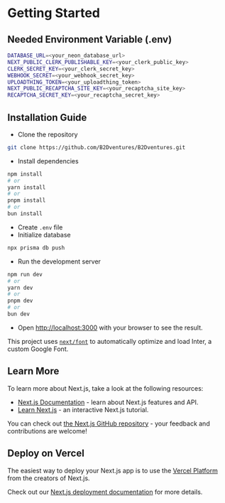 # Getting Started

## Needed Environment Variable (.env)
```bash
DATABASE_URL=<your_neon_database_url>
NEXT_PUBLIC_CLERK_PUBLISHABLE_KEY=<your_clerk_public_key>
CLERK_SECRET_KEY=<your_clerk_secret_key>
WEBHOOK_SECRET=<your_webhook_secret_key>
UPLOADTHING_TOKEN=<your_uploadthing_token>
NEXT_PUBLIC_RECAPTCHA_SITE_KEY=<your_recaptcha_site_key>
RECAPTCHA_SECRET_KEY=<your_recaptcha_secret_key>
```

## Installation Guide
- Clone the repository
```bash
git clone https://github.com/B2Dventures/B2Dventures.git
```
- Install dependencies
```bash
npm install
# or
yarn install
# or
pnpm install
# or
bun install
```
- Create `.env` file
- Initialize database
```bash
npx prisma db push
```
- Run the development server
```bash
npm run dev
# or
yarn dev
# or
pnpm dev
# or
bun dev
```
- Open [http://localhost:3000](http://localhost:3000) with your browser to see the result.

This project uses [`next/font`](https://nextjs.org/docs/basic-features/font-optimization) to automatically optimize and load Inter, a custom Google Font.

## Learn More

To learn more about Next.js, take a look at the following resources:

- [Next.js Documentation](https://nextjs.org/docs) - learn about Next.js features and API.
- [Learn Next.js](https://nextjs.org/learn) - an interactive Next.js tutorial.

You can check out [the Next.js GitHub repository](https://github.com/vercel/next.js/) - your feedback and contributions are welcome!

## Deploy on Vercel

The easiest way to deploy your Next.js app is to use the [Vercel Platform](https://vercel.com/new?utm_medium=default-template&filter=next.js&utm_source=create-next-app&utm_campaign=create-next-app-readme) from the creators of Next.js.

Check out our [Next.js deployment documentation](https://nextjs.org/docs/deployment) for more details.

